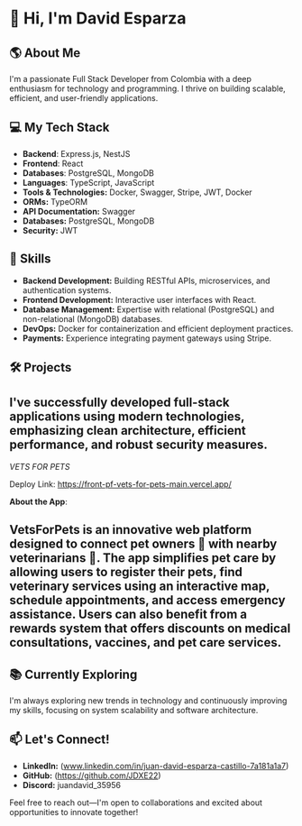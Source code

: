 # 👋 Hi, I'm David Esparza

## 🌎 About Me
I'm a passionate Full Stack Developer from Colombia with a deep enthusiasm for technology and programming. I thrive on building scalable, efficient, and user-friendly applications.

## 💻 My Tech Stack
- **Backend**: Express.js, NestJS
- **Frontend**: React
- **Databases**: PostgreSQL, MongoDB
- **Languages**: TypeScript, JavaScript
- **Tools & Technologies:** Docker, Swagger, Stripe, JWT, Docker
- **ORMs:** TypeORM
- **API Documentation:** Swagger
- **Databases:** PostgreSQL, MongoDB
- **Security:** JWT

## 🚀 Skills
- **Backend Development:** Building RESTful APIs, microservices, and authentication systems.
- **Frontend Development:** Interactive user interfaces with React.
- **Database Management:** Expertise with relational (PostgreSQL) and non-relational (MongoDB) databases.
- **DevOps:** Docker for containerization and efficient deployment practices.
- **Payments:** Experience integrating payment gateways using Stripe.

## 🛠️ Projects
I've successfully developed full-stack applications using modern technologies, emphasizing clean architecture, efficient performance, and robust security measures.
---------------------------------------------------------------------------------------------------------------------------------------------------------------------
*VETS FOR PETS*

Deploy Link: https://front-pf-vets-for-pets-main.vercel.app/

**About the App**:

VetsForPets is an innovative web platform designed to connect pet owners 🐾 with nearby veterinarians 🏥. The app simplifies pet care by allowing users to register their pets, find veterinary services using an interactive map, schedule appointments, and access emergency assistance. Users can also benefit from a rewards system that offers discounts on medical consultations, vaccines, and pet care services.
--------------------------------------------------------------------------------------------------------------------------------------------------------------------------
## 📚 Currently Exploring
I'm always exploring new trends in technology and continuously improving my skills, focusing on system scalability and software architecture.


## 📫 Let's Connect!
- **LinkedIn:** (www.linkedin.com/in/juan-david-esparza-castillo-7a181a1a7)
- **GitHub:** (https://github.com/JDXE22)
- **Discord:** juandavid_35956

Feel free to reach out—I'm open to collaborations and excited about opportunities to innovate together!

